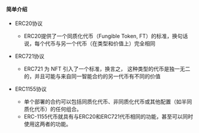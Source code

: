 #### 简单介绍

- ERC20协议
    - ERC20提供了一个同质化代币（Fungible Token, FT）的标准，换句话说，每个代币与另一个代币（在类型和价值上）完全相同

- ERC721协议
    - ERC721 为 NFT 引入了一个标准，换言之， 这种类型的代币是独一无二的，并且可能与来自同一智能合约的另一代币有不同的价值

- ERC1155协议
    - 单个部署的合约可以包括同质化代币、非同质化代币或其他配置（如半同质化代币）的任何组合。
    - ERC-1155代币就具有与ERC20和ERC721代币相同的功能，甚至可以同时使用这两者的功能。
  